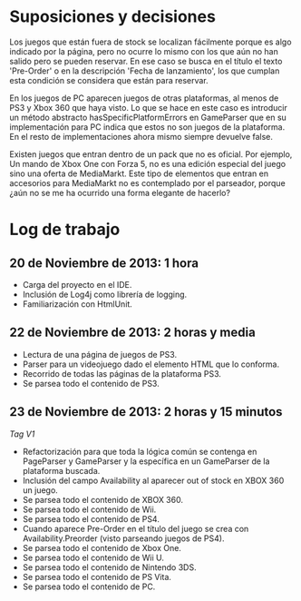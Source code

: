 # Suposiciones y decisiones

Los juegos que están fuera de stock se localizan fácilmente porque es algo indicado por la página, pero no ocurre lo
mismo con los que aún no han salido pero se pueden reservar. En ese caso se busca en el título el texto 'Pre-Order' o
en la descripción 'Fecha de lanzamiento', los que cumplan esta condición se considera que están para reservar.

En los juegos de PC aparecen juegos de otras plataformas, al menos de PS3 y Xbox 360 que haya visto. Lo que se hace en
este caso es introducir un método abstracto hasSpecificPlatformErrors en GameParser que en su implementación para
PC indica que estos no son juegos de la plataforma. En el resto de implementaciones ahora mismo siempre devuelve false.

Existen juegos que entran dentro de un pack que no es oficial. Por ejemplo, Un mando de Xbox One con Forza 5, no es una
edición especial del juego sino una oferta de MediaMarkt. Este tipo de elementos que entran en accesorios para
MediaMarkt no es contemplado por el parseador, porque ¿aún no se me ha ocurrido una forma elegante de hacerlo?

# Log de trabajo

## 20 de Noviembre de 2013: 1 hora

* Carga del proyecto en el IDE.
* Inclusión de Log4j como librería de logging.
* Familiarización con HtmlUnit.

## 22 de Noviembre de 2013: 2 horas y media

* Lectura de una página de juegos de PS3.
* Parser para un videojuego dado el elemento HTML que lo conforma.
* Recorrido de todas las páginas de la plataforma PS3.
* Se parsea todo el contenido de PS3.

## 23 de Noviembre de 2013: 2 horas y 15 minutos

*Tag V1*

* Refactorización para que toda la lógica común se contenga en PageParser y GameParser y la específica en un GameParser
de la plataforma buscada.
* Inclusión del campo Availability al aparecer out of stock en XBOX 360 un juego.
* Se parsea todo el contenido de XBOX 360.
* Se parsea todo el contenido de Wii.
* Se parsea todo el contenido de PS4.
* Cuando aparece Pre-Order en el título del juego se crea con Availability.Preorder (visto parseando juegos de PS4).
* Se parsea todo el contenido de Xbox One.
* Se parsea todo el contenido de Wii U.
* Se parsea todo el contenido de Nintendo 3DS.
* Se parsea todo el contenido de PS Vita.
* Se parsea todo el contenido de PC.